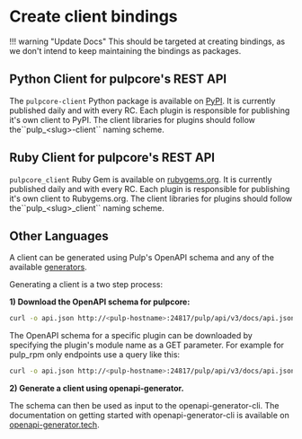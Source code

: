 # Create client bindings

!!! warning "Update Docs"
    This should be targeted at creating bindings, as we don't intend to keep maintaining the bindings as packages.

## Python Client for pulpcore's REST API

The `pulpcore-client` Python package is available on [PyPI](https://pypi.org/project/pulpcore-client/). It is currently published daily and with every RC.
Each plugin is responsible for publishing it's own client to PyPI. The client libraries for plugins
should follow the\`\`pulp\_\<slug>-client\`\` naming scheme.

## Ruby Client for pulpcore's REST API

`pulpcore_client` Ruby Gem is available on
[rubygems.org](https://rubygems.org/gems/pulpcore_client). It is currently published daily and
with every RC. Each plugin is responsible for publishing it's own client to Rubygems.org. The
client libraries for plugins should follow the\`\`pulp\_\<slug>\_client\`\` naming scheme.

## Other Languages

A client can be generated using Pulp's OpenAPI schema and any of the available
[generators](https://openapi-generator.tech/docs/generators/).

Generating a client is a two step process:

**1) Download the OpenAPI schema for pulpcore:**

```bash
curl -o api.json http://<pulp-hostname>:24817/pulp/api/v3/docs/api.json?bindings&component=core
```

The OpenAPI schema for a specific plugin can be downloaded by specifying the plugin's module name
as a GET parameter. For example for pulp_rpm only endpoints use a query like this:

```bash
curl -o api.json http://<pulp-hostname>:24817/pulp/api/v3/docs/api.json?bindings&component=rpm
```

**2) Generate a client using openapi-generator.**

The schema can then be used as input to the openapi-generator-cli. The documentation on getting
started with openapi-generator-cli is available on
[openapi-generator.tech](https://openapi-generator.tech/#try).
